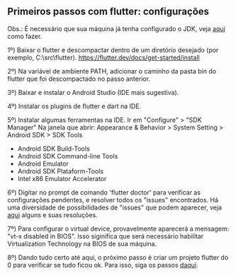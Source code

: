 ## Primeiros passos com flutter: configurações

Obs.: É necessário que sua máquina já tenha configurado o JDK, veja [aqui](/setup/configuring_jdk.md) como fazer.

1º) Baixar o flutter e descompactar dentro de um diretório desejado (por exemplo, C:\src\flutter).
  https://flutter.dev/docs/get-started/install

2º) Na variável de ambiente PATH, adicionar o caminho da pasta bin do flutter que foi descompactado no passo anterior.

3º) Baixar e instalar o Android Studio (IDE mais sugestiva).

4º) Instalar os plugins de flutter e dart na IDE.

5º) Instalar algumas ferramentas na IDE.
Ir em "Configure" > "SDK Manager"
Na janela que abrir: Appearance & Behavior > System Setting > Android SDK > SDK Tools
- Android SDK Build-Tools
- Android SDK Command-line Tools
- Android Emulator
- Android SDK Plataform-Tools
- Intel x86 Emulator Accelerator

6º) Digitar no prompt de comando 'flutter doctor' para verificar as configurações pendentes, e resolver todos os "issues" encontrados.
Há uma diversidade de possibilidades de "issues" que podem aparecer, veja [aqui](/setup/some_problems_with_flutter_doctor.md) alguns e suas resoluções.

7º) Para configurar o virtual device, provavelmente aparecerá a mensagem: "vt-x disabled in BIOS". Isso siginifica que será necessário habilitar Virtualization Technology na BIOS de sua máquina.

8º) Dando tudo certo até aqui, o próximo passo é criar um projeto flutter do 0 para verificar se tudo ficou ok. Para isso, siga os passos [daqui](/setup/starting_a_flutter_project.md).
